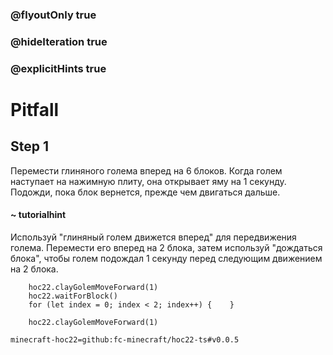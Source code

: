 ### @flyoutOnly true
### @hideIteration true
### @explicitHints true


# Pitfall

## Step 1  
Перемести глиняного голема вперед на 6 блоков. Когда голем наступает на нажимную плиту, она открывает яму на 1 секунду. Подожди, пока блок вернется, прежде чем двигаться дальше.  

#### ~ tutorialhint  
Используй "глиняный голем движется вперед" для передвижения голема. Перемести его вперед на 2 блока, затем используй "дождаться блока", чтобы голем подождал 1 секунду перед следующим движением на 2 блока.  




```ghost
    hoc22.clayGolemMoveForward(1)
    hoc22.waitForBlock()
    for (let index = 0; index < 2; index++) {    }
```
```template
    hoc22.clayGolemMoveForward(1)   
```
```package
minecraft-hoc22=github:fc-minecraft/hoc22-ts#v0.0.5
```